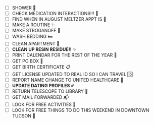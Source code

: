 - [ ] SHOWER 🚿
- [ ] CHECK MEDICATION INTERACTIONS!!! 💊
- [ ] FIND WHEN IN AUGUST MELTZER APPT IS 📅
- [ ] MAKE A ROUTINE ✨
- [ ] MAKE STROGANOFF 🍝
- [ ] WASH BEDDING 🛏️
- [ ] CLEAN APARTMENT 🧹
- [ ] **CLEAN UP RESIN RESIDUE!!** ✨
- [ ] PRINT CALENDAR FOR THE REST OF THE YEAR 📅
- [ ] GET PO BOX 📮
- [ ] GET BIRTH CERTIFICATE 📋
- [ ] GET LICENSE UPDATED TO REAL ID SO I CAN TRAVEL 🆔
- [ ] REPORT NAME CHANGE TO UNITED HEALTHCARE 🏥
- [ ] **UPDATE DATING PROFILES** 💕
- [ ] RETURN TELESCOPE TO LIBRARY 🔭
- [ ] GET MAIL FORWARDED 📬
- [ ] LOOK FOR FREE ACTIVITIES 🎉
- [ ] LOOK FOR FREE THINGS TO DO THIS WEEKEND IN DOWNTOWN TUCSON 🌵
